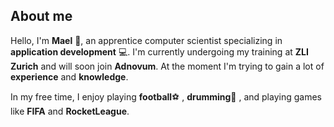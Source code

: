 ## About me
Hello, I'm **Mael** 👋, an apprentice computer scientist specializing in **application development** 💻. 
I'm currently undergoing my training at **ZLI Zurich** and will soon join **Adnovum**. 
At the moment I'm trying to gain a lot of **experience** and **knowledge**.

In my free time, I enjoy playing **football**⚽ , **drumming**🥁 , and playing games like **FIFA** and **RocketLeague**.
